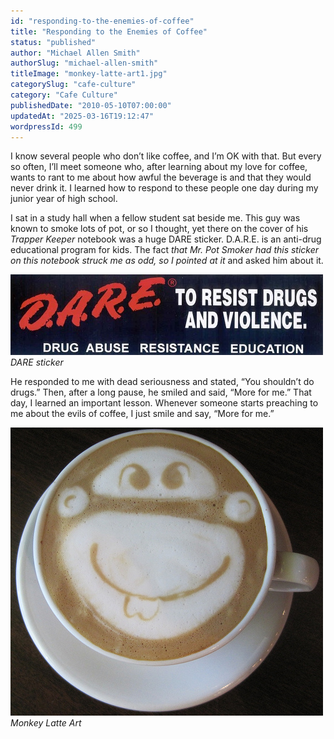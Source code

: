 ```yaml
---
id: "responding-to-the-enemies-of-coffee"
title: "Responding to the Enemies of Coffee"
status: "published"
author: "Michael Allen Smith"
authorSlug: "michael-allen-smith"
titleImage: "monkey-latte-art1.jpg"
categorySlug: "cafe-culture"
category: "Cafe Culture"
publishedDate: "2010-05-10T07:00:00"
updatedAt: "2025-03-16T19:12:47"
wordpressId: 499
---
```


I know several people who don’t like coffee, and I’m OK with that. But every so often, I’ll meet someone who, after learning about my love for coffee, wants to rant to me about how awful the beverage is and that they would never drink it. I learned how to respond to these people one day during my junior year of high school.

I sat in a study hall when a fellow student sat beside me. This guy was known to smoke lots of pot, or so I thought, yet there on the cover of his *Trapper Keeper* notebook was a huge DARE sticker. D.A.R.E. is an anti-drug educational program for kids. The fact *that Mr. Pot Smoker had this sticker on this notebook struck me as odd, so I pointed at it* and asked him about it.

![DARE sticker](dare-sticker.jpg)  
*DARE sticker*

He responded to me with dead seriousness and stated, “You shouldn’t do drugs.” Then, after a long pause, he smiled and said, “More for me.” That day, I learned an important lesson. Whenever someone starts preaching to me about the evils of coffee, I just smile and say, “More for me.”

![Monkey Latte Art](monkey-latte-art1.jpg)  
*Monkey Latte Art*
